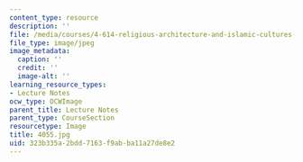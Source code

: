```yaml
---
content_type: resource
description: ''
file: /media/courses/4-614-religious-architecture-and-islamic-cultures-fall-2002/323b335a2bdd7163f9abba11a27de8e2_4055.jpg
file_type: image/jpeg
image_metadata:
  caption: ''
  credit: ''
  image-alt: ''
learning_resource_types:
- Lecture Notes
ocw_type: OCWImage
parent_title: Lecture Notes
parent_type: CourseSection
resourcetype: Image
title: 4055.jpg
uid: 323b335a-2bdd-7163-f9ab-ba11a27de8e2
---
```

